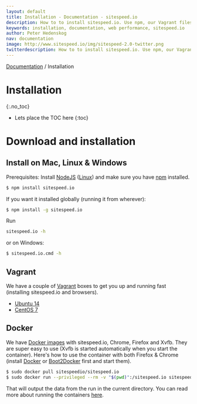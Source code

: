 ```yaml
---
layout: default
title: Installation - Documentation - sitespeed.io
description: How to to install sitespeed.io. Use npm, our Vagrant files or Docker.
keywords: installation, documentation, web performance, sitespeed.io
author: Peter Hedenskog
nav: documentation
image: http://www.sitespeed.io/img/sitespeed-2.0-twitter.png
twitterdescription: How to to install sitespeed.io. Use npm, our Vagrant files or Docker.
---
```

[Documentation](/documentation/) / Installation

# Installation
{:.no_toc}

* Lets place the TOC here
{:toc}

# Download and installation

## Install on Mac, Linux & Windows

Prerequisites: Install [NodeJS](http://nodejs.org/download/) ([Linux](https://github.com/creationix/nvm)) and make sure you have [npm](https://github.com/npm/npm) installed.

~~~ bash
$ npm install sitespeed.io
~~~

If you want it installed globally (running it from wherever):

~~~ bash
$ npm install -g sitespeed.io
~~~

Run

~~~ bash
sitespeed.io -h
~~~

or on Windows:

~~~ bash
$ sitespeed.io.cmd -h
~~~

## Vagrant

We have a couple of [Vagrant](https://github.com/sitespeedio/sitespeed.io-vagrant) boxes to get you up and running fast (installing sitespeed.io and browsers).

* [Ubuntu 14](https://github.com/sitespeedio/sitespeed.io-vagrant/tree/master/sitespeed-ubuntu14)
* [CentOS 7](https://github.com/sitespeedio/sitespeed.io-vagrant/tree/master/sitespeed-centos7)

## Docker

We have [Docker images](https://registry.hub.docker.com/repos/sitespeedio/) with sitespeed.io, Chrome, Firefox and Xvfb. They are super easy to use (Xvfb is started automatically when you start the container). Here's how to use the container with both Firefox & Chrome (install [Docker](https://docs.docker.com/installation/ubuntulinux/) or [Boot2Docker](https://github.com/boot2docker/osx-installer) first and start them).

~~~ bash
$ sudo docker pull sitespeedio/sitespeed.io
$ sudo docker run --privileged --rm -v "$(pwd)":/sitespeed.io sitespeedio/sitespeed.io sitespeed.io -u http://www.sitespeed.io -b firefox
~~~

That will output the data from the run in the current directory. You can read more about running the containers [here](/documentation/docker/).
